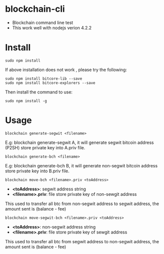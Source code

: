 # blockchain-cli
- Blockchain command line test
- This work well with nodejs verion 4.2.2

# Install
```
sudo npm install
```

If above installation does not work , please try the following:
```
sudo npm install bitcore-lib --save
sudo npm install bitcore-explorers --save
```

Then install the command to use:
```
sudo npm install -g
```

# Usage
```
blockchain generate-segwit <filename>
```
E.g: blockchain generate-segwit A, it will generate segwit bitcoin address (P2SH) store private key into A.priv file.

```
blockchain generate-bch <filename>
```
E.g: blockchain generate-bch B, it will generate non-segwit bitcoin address store private key into B.priv file.

```
blockchain move-bch <filename>.priv <toAddress>
```
- **\<toAddress\>**: segwit address string
- **\<filename\>.priv**: file store private key of non-sewgit address

This used to transfer all btc from non-segwit address to segwit address, the amount sent is (balance - fee)

```
blockchain move-segwit-bch <filename>.priv <toAddress>
```
- **\<toAddress\>**: non-segwit address string
- **\<filename\>.priv**: file store private key of sewgit address

This used to transfer all btc from segwit address to non-segwit address, the amount sent is (balance - fee)
